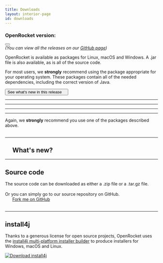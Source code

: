 ```yaml
---
title: Downloads
layout: interior-page
id: downloads
---
```


<div class="version-section">
  <h3 class="version-header">OpenRocket version: </h3>
  <div class="dropdown">
    <button class="dropbtn dropbtn-light" id="dropbtn"></button>
    <div id="dropdown-content" class="dropdown-content">
      <!-- Will be populated by fill_downloads.js script -->
    </div>
  </div>
  <div class="github-link"><i>(You can view all the releases on our <a href="https://github.com/openrocket/openrocket/releases">GitHub page</a>)</i></div>
</div>

OpenRocket is available as packages for Linux, macOS and Windows.  A .jar file
is also available, as is all of the source code.

For most users, we **strongly** recommend using the package
appropriate for your operating system. These packages contain all of
the needed dependencies, including the correct version of Java.

<button id='button-whats-new' onclick="scrollToSection('whats-new')" type="button" class="whats-new-btn btn btn-red">
          See what's new in this release <i class="fa-solid fa-arrow-down" style="margin-left: 1em"></i></button>

<hr class="separator-downloads"/>

<!-- All the download content is generated by fill_downloads.js -->
<div id="downloads-content">
  <!-- Windows -->
  <div id="content-Windows" class="download-content-OS"></div>

  <hr class="separator-downloads"/>

  <!-- macOS -->
  <div id="content-macOS" class="download-content-OS"></div>

  <hr class="separator-downloads"/>

  <!-- Linux -->
  <div id="content-Linux" class="download-content-OS"></div>

  <hr class="separator-downloads"/>

  <!-- JAR -->
  <div id="content-JAR" class="download-content-OS">
    Again, we <b>strongly</b> recommend you use one of the packages described above.<br/>
  </div>

  <br>
</div>

<hr class="thick-separator"/>

<!-- What's new -->
<div id="whats-new">
  <h2><i class="fa-solid fa-bullhorn" style="margin-right: 1.5rem; color: #ec5f5f;"></i>What's new?</h2>
  <div id="content-whats-new"></div>
  <hr class="thin-separator"/>
</div>

<!-- Source code -->
<div id="content-source">
  <h2>Source code</h2>
  The source code can be downloaded as either a .zip file or a .tar.gz file. 
  <div>
    <a id="source-zip" class="btn btn-primary btn-lg" role="button"></a>  
    <a id="source-tar.gz" class="btn btn-primary btn-lg" role="button"></a>
  </div>

  <br>
  Or you can simply go to our source repository on GitHub. 
  <div>
    <a class="btn btn-success btn-lg" href="https://github.com/openrocket/openrocket" target="_blank" role="button">
      <i class="fa-brands fa-github" style="margin-right: 1.5rem"></i>
      Fork me on GitHub
    </a>
  </div>
</div>

<br>
<hr/>

## install4j
Thanks to a generous license for open source projects, OpenRocket uses
the [install4j multi-platform installer builder](https://www.ej-technologies.com/products/install4j/overview.html) to produce installers for Windows, macOS and Linux. 

<a href="https://www.ej-technologies.com/products/install4j/overview.html" role="button">
    <img alt="Download install4j" src="/img/install4j_download_btn.png">
</a>

<link rel="stylesheet" href="/css/downloads.css">

<script type="text/javascript" src="/downloads/downloads_config.js" defer></script>
<script type="text/javascript" src="/js/fill_downloads.js" defer></script>
<script type="text/javascript" src="/js/collapsible.js" defer></script>
<script>
  window.onload = function() {
    attachCollapsibleListeners();
  }
</script>